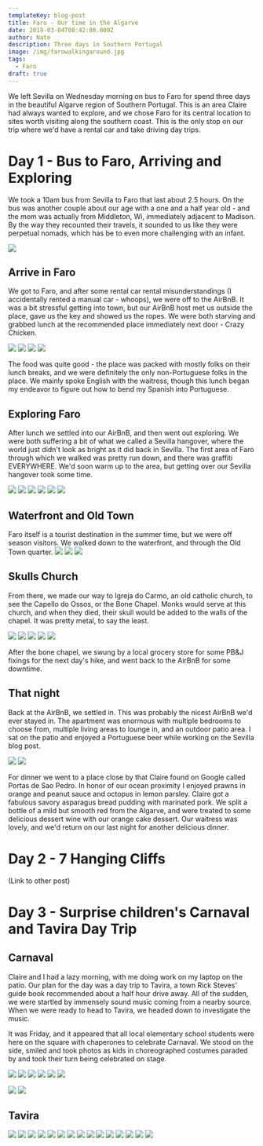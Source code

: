 ```yaml
---
templateKey: blog-post
title: Faro - Our time in the Algarve
date: 2019-03-04T08:42:00.000Z
author: Nate
description: Three days in Southern Portugal
image: /img/farowalkingaround.jpg
tags:
  - Faro
draft: true
---
```

We left Sevilla on Wednesday morning on bus to Faro for spend three days in the beautiful Algarve region of Southern Portugal. This is an area Claire had always wanted to explore, and we chose Faro for its central location to sites worth visiting along the southern coast. This is the only stop on our trip where we'd have a rental car and take driving day trips. 

# Day 1 - Bus to Faro, Arriving and Exploring

We took a 10am bus from Sevilla to Faro that last about 2.5 hours. On the bus was another couple about our age with a one and a half year old - and the mom was actually from Middleton, Wi, immediately adjacent to Madison. By the way they recounted their travels, it sounded to us like they were perpetual nomads, which has be to even more challenging with an infant. 

![](img/algarve/busToFaroSelfie.jpg)

## Arrive in Faro

We got to Faro, and after some rental car rental misunderstandings (I accidentally rented a manual car - whoops), we were off to the AirBnB. It was a bit stressful getting into town, but our AirBnB host met us outside the place, gave us the key and showed us the ropes. We were both starving and grabbed lunch at the recommended place immediately next door - Crazy Chicken. 

![](img/algarve/outsideAirBnB.jpg)
![](img/algarve/crazyChicken.jpg)
![](img/algarve/crazyChicken1.jpg)
![](img/algarve/crazyChicken2.jpg)

The food was quite good - the place was packed with mostly folks on their lunch breaks, and we were definitely the only non-Portuguese folks in the place. We mainly spoke English with the waitress, though this lunch began my endeavor to figure out how to bend my Spanish into Portuguese. 



## Exploring Faro

After lunch we settled into our AirBnB, and then went out exploring. We were both suffering a bit of what we called a Sevilla hangover, where the world just didn't look as bright as it did back in Sevilla. The first area of Faro through which we walked was pretty run down, and there was graffiti EVERYWHERE. We'd soon warm up to the area, but getting over our Sevilla hangover took some time. 

![](img/algarve/faroGraffiti1.jpg)
![](img/algarve/faroGraffiti2.jpg)
![](img/algarve/faroGraffiti3.jpg)
![](img/algarve/faroGraffiti4.jpg)
![](img/algarve/faroGraffiti5.jpg)
![](img/algarve/faroGraffiti6.jpg)

## Waterfront and Old Town

Faro itself is a tourist destination in the summer time, but we were off season visitors. We walked down to the waterfront, and through the Old Town quarter. 
![](img/algarve/faroWaterfront1.jpg)
![](img/algarve/faroWalkingAroundOldTown.jpg)
![](img/algarve/faroKingWithStick.jpg)

## Skulls Church

From there, we made our way to Igreja do Carmo, an old catholic church, to see the Capello do Ossos, or the Bone Chapel. Monks would serve at this church, and when they died, their skull would be added to the walls of the chapel. It was pretty metal, to say the least. 

![](img/algarve/churchWIthSkulls.jpg)
![](img/algarve/skullsClaireObserve.jpg)
![](img/algarve/skullsWall1.jpg)
![](img/algarve/skullsWall2.jpg)
![](img/algarve/skullsWall3.jpg)

After the bone chapel, we swung by a local grocery store for some PB&J fixings for the next day's hike, and went back to the AirBnB for some downtime. 

## That night

Back at the AirBnB, we settled in. This was probably the nicest AirBnB we'd ever stayed in. The apartment was enormous with multiple bedrooms to choose from, multiple living areas to lounge in, and an outdoor patio area. I sat on the patio and enjoyed a Portuguese beer while working on the Sevilla blog post. 

![](img/algarve/balconyBeer.jpg)
![](img/algarve/faroDinnerNightOne.jpg)

For dinner we went to a place close by that Claire found on Google called Portas de Sao Pedro. In honor of our ocean proximity I enjoyed prawns in orange and peanut sauce and octopus in lemon parsley. Claire got a fabulous savory asparagus bread pudding with marinated pork. We split a bottle of a mild but smooth red from the Algarve, and were treated to some delicious dessert wine with our orange cake dessert. Our waitress was lovely, and we'd return on our last night for another delicious dinner. 



# Day 2 - 7 Hanging Cliffs

(Link to other post)

# Day 3 - Surprise children's Carnaval and Tavira Day Trip

## Carnaval

Claire and I had a lazy morning, with me doing work on my laptop on the patio. Our plan for the day was a day trip to Tavira, a town Rick Steves' guide book recommended about a half hour drive away. All of the sudden, we were startled by immensely sound music coming from a nearby source. When we were ready to head to Tavira, we headed down to investigate the music. 

It was Friday, and it appeared that all local elementary school students were here on the square with chaperones to celebrate Carnaval. We stood on the side, smiled and took photos as kids in choreographed costumes paraded by and took their turn being celebrated on stage. 

![](img/algarve/day3CarnavalKids.jpg)
![](img/algarve/day3CarnavalKids2.jpg)
![](img/algarve/day3CarnavalKids3.jpg)
![](img/algarve/day3CarnavalKids4.jpg)
![](img/algarve/day3CarnavalKids5.jpg)
![](img/algarve/day3CarnavalKids6.jpg)

![](img/algarve/faroToLisboa.jpg)
![](img/algarve/faroToLisboa2.jpg)

## Tavira

![](img/algarve/taviraArrived.jpg)
![](img/algarve/taviraArrived2.jpg)
![](img/algarve/taviraArrived3.jpg)
![](img/algarve/taviraWalkingTour2.jpg)
![](img/algarve/taviraWalkingTour3.jpg)
![](img/algarve/taviraWalkingTour4.jpg)
![](img/algarve/taviraWalkingTourGarden1.jpg)
![](img/algarve/taviraWalkingTourGarden2.jpg)
![](img/algarve/taviraWalkingTourRomanDoor.jpg)
![](img/algarve/taviraWalkingTourViewClaire.jpg)
![](img/algarve/taviraWalkingTourViewFromTop1.jpg)
![](img/algarve/taviraWalkingTourViewFromTop2.jpg)
![](img/algarve/taviraWalkingTourViewNate.jpg)
![](img/algarve/taviraLunch.jpg)
![](img/algarve/taviraSelfie.jpg)
